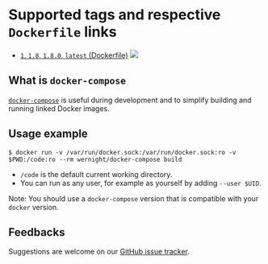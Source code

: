 # Supported tags and respective `Dockerfile` links

  * [`1`, `1.8`, `1.8.0`, `latest` (Dockerfile)](https://github.com/wernight/docker-compose/blob/master/Dockerfile) [![](https://images.microbadger.com/badges/image/wernight/docker-compose.svg)](https://microbadger.com/images/wernight/docker-compose "Get your own image badge on microbadger.com")


## What is `docker-compose`

[`docker-compose`](https://docs.docker.com/compose/) is useful during development and to simplify building and running linked Docker images.

## Usage example

    $ docker run -v /var/run/docker.sock:/var/run/docker.sock:ro -v $PWD:/code:ro --rm wernight/docker-compose build

  - `/code` is the default current working directory.
  - You can run as any user, for example as yourself by adding `--user $UID`.

Note: You should use a `docker-compose` version that is compatible with your `docker` version.

## Feedbacks

Suggestions are welcome on our [GitHub issue tracker](https://github.com/wernight/docker-compose/issues).
